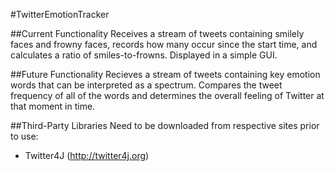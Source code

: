 #TwitterEmotionTracker

##Current Functionality
Receives a stream of tweets containing smilely faces and frowny faces, records how many occur since the start time, and calculates a ratio of smiles-to-frowns.  Displayed in a simple GUI.

##Future Functionality
Recieves a stream of tweets containing key emotion words that can be interpreted as a spectrum.  Compares the tweet frequency of all of the words and determines the overall feeling of Twitter at that moment in time.

##Third-Party Libraries
Need to be downloaded from respective sites prior to use:
* Twitter4J (http://twitter4j.org)
